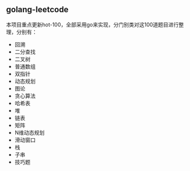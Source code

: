 ## golang-leetcode

本项目重点更新hot-100，全部采用go来实现，分门别类对这100道题目进行整理，分别有：
- 回溯
- 二分查找
- 二叉树
- 普通数组
- 双指针
- 动态规划
- 图论
- 贪心算法
- 哈希表
- 堆
- 链表
- 矩阵
- N维动态规划
- 滑动窗口
- 栈
- 子串
- 技巧题

